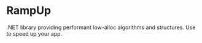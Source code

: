 # RampUp
.NET library providing performant low-alloc algorithms and structures. Use to speed up your app.

